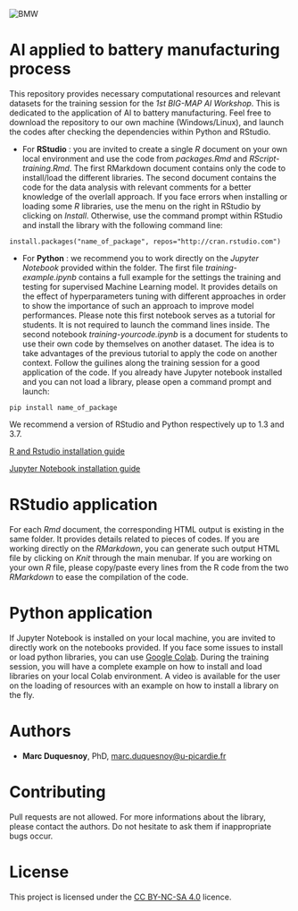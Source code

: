 ![BMW](https://user-images.githubusercontent.com/50483699/150110598-12cd8fd9-2c1e-4b85-805a-16be55cb3d91.png)


AI applied to battery manufacturing process
========================================================

This repository provides necessary computational resources and relevant datasets
for the training session for the _1st BIG-MAP AI Workshop_. This is dedicated to the 
application of AI to battery manufacturing. Feel free to download the repository
to our own machine (Windows/Linux), and launch the codes after checking the dependencies
within Python and RStudio.

- For __RStudio__ : you are invited to create a single *R* document on your own local
environment and use the code from *packages.Rmd* and *RScript-training.Rmd*.
The first RMarkdown document contains only the code to install/load the different libraries. The second document contains the code for the data analysis with relevant comments
for a better knowledge of the overlall approach. If you face errors when installing or loading some _R_
libraries, use the menu on the right in RStudio by clicking on _Install_. Otherwise, use the command prompt within RStudio and install the library with the following command line:

```commandline
install.packages("name_of_package", repos="http://cran.rstudio.com")
```
 
- For __Python__ : we recommend you to work directly on the *Jupyter Notebook* provided
within the folder. The first file *training-example.ipynb* contains a full example
for the settings the training and testing for supervised Machine Learning model. It provides
details on the effect of hyperparameters tuning with different approaches in order
to show the importance of such an approach to improve model performances. Please note this first notebook serves as 
a tutorial for students. It is not required to launch the command lines inside. The second notebook
*training-yourcode.ipynb* is a document for students to use their own code by themselves on another
dataset. The idea is to take advantages of the previous tutorial to apply the code on 
another context. Follow the guilines along the training session for a good application of the code. If you already have 
Jupyter notebook installed and you can not load a library, please open a command prompt and launch:

```commandline
pip install name_of_package
```

We recommend a version of RStudio and Python respectively up to 1.3 and 3.7.

[R and Rstudio installation guide](https://courses.edx.org/courses/UTAustinX/UT.7.01x/3T2014/56c5437b88fa43cf828bff5371c6a924/)

[Jupyter Notebook installation guide](https://docs.jupyter.org/en/latest/install/notebook-classic.html)

RStudio application
=======================================================
For each *Rmd* document, the corresponding HTML output is existing in the same folder. It provides details related to pieces 
of codes. If you are working directly on the *RMarkdown*, you can generate such output HTML
file by clicking on *Knit* through the main menubar. If you are working on your own 
*R* file, please copy/paste every lines from the R code from the two *RMarkdown* to ease the 
compilation of the code.


Python application
========================================================
If Jupyter Notebook is installed on your local machine, you are invited to directly work on the
notebooks provided. If you face some issues to install or load python libraries, you can
use [Google Colab](https://colab.research.google.com/?utm_source=scs-index). During the training session, 
you will have a complete example on how to install and load libraries on your local Colab environment. A video
is available for the user on the loading of resources with an example on how to install a library on the fly.

 Authors
 ========================================================
  - **Marc Duquesnoy**, PhD, marc.duquesnoy@u-picardie.fr
  
 Contributing 
========================================================

 Pull requests are not allowed. For more informations about the library, please contact the authors. Do not hesitate to ask them if inappropriate bugs occur.
 
 License
========================================================
This project is licensed under the [CC BY-NC-SA 4.0](https://creativecommons.org/licenses/by-nc-sa/4.0/) licence.





